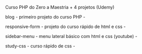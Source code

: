 Curso PHP do Zero a Maestria + 4 projetos (Udemy)


blog - primeiro projeto do curso PHP -

responsive-form - projeto do curso rápido de html e css - 

sidebar-menu - menu lateral básico com html e css (youtube) - 

study-css - curso rápido de css - 
